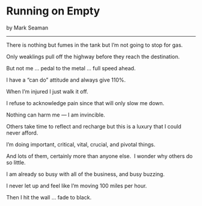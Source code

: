 # Running on Empty

by Mark Seaman

---

There is nothing but fumes in the tank but I’m not going to stop for gas.

Only weaklings pull off the highway before they reach the destination.

But not me … pedal to the metal … full speed ahead.

I have a “can do” attitude and always give 110%.

When I’m injured I just walk it off. 

I refuse to acknowledge pain since that will only slow me down.

Nothing can harm me — I am invincible.

Others take time to reflect and recharge but this is a luxury that I could never afford.

I’m doing important, critical, vital, crucial, and pivotal things.

And lots of them, certainly more than anyone else.  I wonder why others do so little.

I am already so busy with all of the business, and busy buzzing.

I never let up and feel like I’m moving 100 miles per hour.

Then I hit the wall … fade to black.

